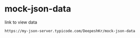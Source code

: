 # mock-json-data

link to view data 

`
https://my-json-server.typicode.com/DeepeshKr/mock-json-data
`